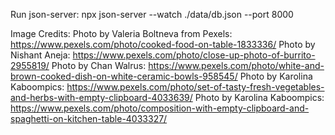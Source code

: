 Run json-server:
npx json-server --watch ./data/db.json --port 8000

Image Credits:
Photo by Valeria Boltneva from Pexels: https://www.pexels.com/photo/cooked-food-on-table-1833336/
Photo by Nishant Aneja: https://www.pexels.com/photo/close-up-photo-of-burrito-2955819/
Photo by Chan Walrus: https://www.pexels.com/photo/white-and-brown-cooked-dish-on-white-ceramic-bowls-958545/
Photo by Karolina Kaboompics: https://www.pexels.com/photo/set-of-tasty-fresh-vegetables-and-herbs-with-empty-clipboard-4033639/
Photo by Karolina Kaboompics: https://www.pexels.com/photo/composition-with-empty-clipboard-and-spaghetti-on-kitchen-table-4033327/